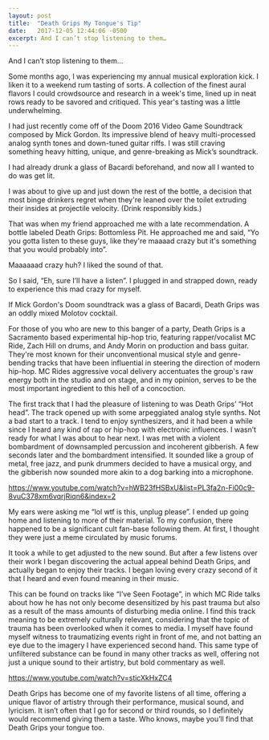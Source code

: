 ```yaml
---
layout: post
title:  "Death Grips My Tongue's Tip"
date:   2017-12-05 12:44:06 -0500
excerpt: And I can’t stop listening to them…
---
```


And I can’t stop listening to them…

Some months ago, I was experiencing my annual musical exploration kick. I liken it to a weekend rum tasting of sorts. A collection of the finest aural flavors I could crowdsource and research in a week's time, lined up in neat rows ready to be savored and critiqued. This year's tasting was a little underwhelming.  

I had just recently come off of the Doom 2016 Video Game Soundtrack composed by Mick Gordon. Its impressive blend of heavy multi-processed analog synth tones and down-tuned guitar riffs. I was still craving something heavy hitting, unique, and genre-breaking as Mick’s soundtrack.

I had already drunk a glass of Bacardi beforehand, and now all I wanted to do was get lit.

I was about to give up and just down the rest of the bottle, a decision that most binge drinkers regret when they're leaned over the toilet extruding their insides at projectile velocity.
(Drink responsibly kids.)

That was when my friend approached me with a late recommendation. A bottle labeled Death Grips: Bottomless Pit. He approached me and said, “Yo you gotta listen to these guys, like they're maaaad crazy but it's something that you would probably into”.

Maaaaaad crazy huh? I liked the sound of that.

So I said, “Eh, sure I’ll have a listen”. I plugged in and strapped down, ready to experience this mad crazy for myself.

If Mick Gordon's Doom soundtrack was a glass of Bacardi, Death Grips was an oddly mixed Molotov cocktail.

For those of you who are new to this banger of a party, Death Grips is a Sacramento based experimental hip-hop trio, featuring rapper/vocalist MC Ride, Zach Hill on drums, and Andy Morin on production and bass guitar. They're most known for their unconventional musical style and genre-bending tracks that have been influential in steering the direction of modern hip-hop. MC Rides aggressive vocal delivery accentuates the group's raw energy both in the studio and on stage, and in my opinion, serves to be the most important ingredient to this hell of a concoction.

The first track that I had the pleasure of listening to was Death Grips’ “Hot head”. The track opened up with some arpeggiated analog style synths. Not a bad start to a track. I tend to enjoy synthesizers, and it had been a while since I heard any kind of rap or hip-hop with electronic influences. I wasn’t ready for what I was about to hear next. I was met with a violent bombardment of downsampled percussion and incoherent gibberish. A few seconds later and the bombardment intensified. It sounded like a group of metal, free jazz, and punk drummers decided to have a musical orgy, and the gibberish now sounded more akin to a dog barking into a microphone.

https://www.youtube.com/watch?v=hWB23fHSBxU&list=PL3fa2n-Fi00c9-8vuC378xm6vqrjRiqn6&index=2

My ears were asking me “lol wtf is this, unplug please”. I ended up going home and listening to more of their material. To my confusion, there happened to be a significant cult fan-base following them. At first, I thought they were just a meme circulated by music forums.

It took a while to get adjusted to the new sound. But after a few listens over their work I began discovering the actual appeal behind Death Grips, and actually began to enjoy their tracks. I began loving every crazy second of it that I heard and even found meaning in their music. 

This can be found on tracks like “I’ve Seen Footage”, in which MC Ride talks about how he has not only become desensitized by his past trauma but also as a result of the mass amounts of disturbing media online. I find this track meaning to be extremely culturally relevant, considering that the topic of trauma has been overlooked when it comes to media. I myself have found myself witness to traumatizing events right in front of me, and not batting an eye due to the imagery I have experienced second hand. This same type of unfiltered substance can be found in many other tracks as well, offering not just a unique sound to their artistry, but bold commentary as well.

https://www.youtube.com/watch?v=sticXkHxZC4

Death Grips has become one of my favorite listens of all time, offering a unique flavor of artistry through their performance, musical sound, and lyricism. It isn’t often that I go for second or third rounds, so I definitely would recommend giving them a taste. Who knows, maybe you’ll find that Death Grips your tongue too.
